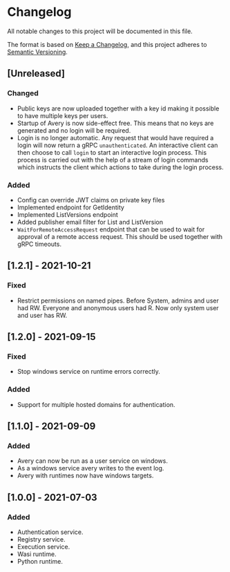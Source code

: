 # Changelog
All notable changes to this project will be documented in this file.

The format is based on [Keep a Changelog](https://keepachangelog.com/en/1.0.0/),
and this project adheres to [Semantic Versioning](https://semver.org/spec/v2.0.0.html).

## [Unreleased]

### Changed
- Public keys are now uploaded together with a key id making it possible to have multiple keys per users.
- Startup of Avery is now side-effect free. This means that no keys are generated and no
  login will be required.
- Login is no longer automatic. Any request that would have required a login will now
  return a gRPC `unauthenticated`. An interactive client can then choose to call `login`
  to start an interactive login process. This process is carried out with the help of a
  stream of login commands which instructs the client which actions to take during the
  login process.

### Added
- Config can override JWT claims on private key files
- Implemented endpoint for GetIdentity
- Implemented ListVersions endpoint
- Added publisher email filter for List and ListVersion
- `WaitForRemoteAccessRequest` endpoint that can be used to wait for approval of a remote
  access request. This should be used together with gRPC timeouts.

## [1.2.1] - 2021-10-21

### Fixed
- Restrict permissions on named pipes. Before System, admins and user had RW. Everyone and anonymous users had R. Now only system user and user has RW.

## [1.2.0] - 2021-09-15

### Fixed
- Stop windows service on runtime errors correctly.

### Added
- Support for multiple hosted domains for authentication.

## [1.1.0] - 2021-09-09

### Added
- Avery can now be run as a user service on windows.
- As a windows service avery writes to the event log.
- Avery with runtimes now have windows targets.

## [1.0.0] - 2021-07-03

### Added
- Authentication service.
- Registry service.
- Execution service.
- Wasi runtime.
- Python runtime.
